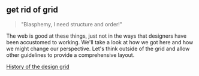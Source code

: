 ## get rid of grid
> "Blasphemy, I need structure and order!"

The web is good at these things, just not in the ways that designers have been accustomed to working. We'll take a look at how we got here and how we might change our perspective. Let's think outside of the grid and allow other guidelines to provide a comprehensive layout.

[History of the design grid](/history)